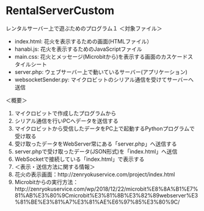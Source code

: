 # RentalServerCustom
レンタルサーバー上で遊ぶためのプログラム１
＜対象ファイル＞
<ul>
<li>index.html: 花火を表示するための画面(HTMLファイル）</li>
<li>hanabi.js: 花火を表示するためのJavaScriptファイル</li>
<li>main.css: 花火とメッセージ(Microbitから)を表示する画面のカスケードスタイルシート</li>
<li>server.php: ウェブサーバー上で動いているサーバー(アプリケーション)</li>
<li>websocketSender.py: マイクロビットのシリアル通信を受けてサーバーへ送信</li>
</ul>
＜概要＞
<ol>
<li>マイクロビットで作成したプログラムから</li>
<li>シリアル通信を行いPCへデータを送信する</li>
<li>マイクロビットから受信したデータをPC上で起動するPythonプログラムで受け取る</li>
<li>受け取ったデータをWebServer常にある「server.php」へ送信する</li>
<li>server.phpで受け取ったデータ(JSON形式)を「index.html」へ送信</li>
<li>WebSocketで接続している「index.html」で表示する</li>
<li>＜表示・送信方法に関する情報＞</li>
<li>花火の表示画面：http://zenryokuservice.com/project/index.html</li>
<li>Microbitからの実行方法：http://zenryokuservice.com/wp/2018/12/22/microbit%E8%8A%B1%E7%81%AB%E3%80%9Cmicrobit%E3%81%8B%E3%82%89webserver%E3%81%BE%E3%81%A7%E3%81%AE%E6%97%85%E3%80%9C/<BR/></li>
</ol>
